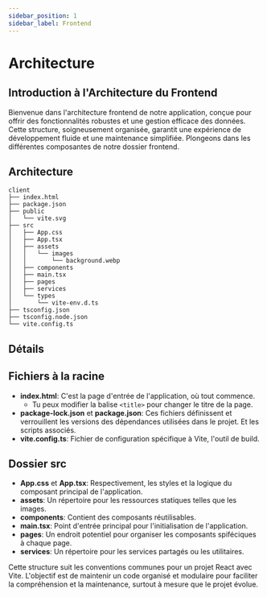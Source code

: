 ```yaml
---
sidebar_position: 1
sidebar_label: Frontend
---
```


# Architecture

## Introduction à l'Architecture du Frontend

Bienvenue dans l'architecture frontend de notre application, conçue pour offrir des fonctionnalités robustes et une
gestion efficace des données. Cette structure, soigneusement organisée, garantit une expérience de développement fluide
et une maintenance simplifiée. Plongeons dans les différentes composantes de notre dossier frontend.

## Architecture

```textmate title="client/"
client
├── index.html
├── package.json
├── public
│   └── vite.svg
├── src
│   ├── App.css
│   ├── App.tsx
│   ├── assets
│   │   └── images
│   │       └── background.webp
│   ├── components
│   ├── main.tsx
│   ├── pages
│   ├── services
│   └── types
│       └── vite-env.d.ts
├── tsconfig.json
├── tsconfig.node.json
└── vite.config.ts
```

## Détails

## Fichiers à la racine

-   **index.html**: C'est la page d'entrée de l'application, où tout commence.
    -   Tu peux modifier la balise `<title>` pour changer le titre de la page.
-   **package-lock.json** et **package.json**: Ces fichiers définissent et verrouillent les versions des dépendances utilisées dans le projet. Et les scripts associés.
-   **vite.config.ts**: Fichier de configuration spécifique à Vite, l'outil de build.

## Dossier src

-   **App.css** et **App.tsx**: Respectivement, les styles et la logique du composant principal de l'application.
-   **assets**: Un répertoire pour les ressources statiques telles que les images.
-   **components**: Contient des composants réutilisables.
-   **main.tsx**: Point d'entrée principal pour l'initialisation de l'application.
-   **pages**: Un endroit potentiel pour organiser les composants spiféciques à chaque page.
-   **services**: Un répertoire pour les services partagés ou les utilitaires.

Cette structure suit les conventions communes pour un projet React avec Vite. L'objectif est de maintenir un code organisé et modulaire pour faciliter la compréhension et la maintenance, surtout à mesure que le projet évolue.
